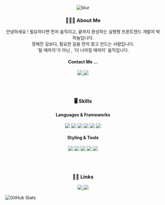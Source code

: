
<div align="center">

![blur](https://capsule-render.vercel.app/api?type=blur&color=0:B9E0FD,100:3B5998&height=400&text=neuliii%20Github&fontSize=40&fontColor=ffffff)

### 👩🏻‍💻 About Me
안녕하세요 ! 필요하다면 먼저 움직이고, 끝까지 완성하는 실행형 프론트엔드 개발자 박하늘입니다. <br/>
정해진 길보다, 필요한 길을 먼저 찾고 만드는 사람입니다.<br/>
'될 때까지'가 아닌 , '더 나아질 때까지' 움직입니다.

#### Contact Me ...
<p>
  <a href="mailto:phn01113@gmail.com">
    <img src="https://img.shields.io/badge/Gmail-D14836?style=for-the-badge&logo=gmail&logoColor=white" />
  </a>
  <a href="https://www.linkedin.com/in/neuliii">
    <img src="https://img.shields.io/badge/LinkedIn-0A66C2?style=for-the-badge&logo=linkedin&logoColor=white" />
  </a>
</p>

<br/>



<br/>

### 🖥️ Skills

#### Languages & Frameworks
<p>
  <img src="https://img.shields.io/badge/JavaScript-F7DF1E?style=for-the-badge&logo=javascript&logoColor=black" />
  <img src="https://img.shields.io/badge/TypeScript-3178C6?style=for-the-badge&logo=typescript&logoColor=white" />
  <img src="https://img.shields.io/badge/React-61DAFB?style=for-the-badge&logo=react&logoColor=black" />
  <img src="https://img.shields.io/badge/Next.js-000000?style=for-the-badge&logo=next.js&logoColor=white" />
  <img src="https://img.shields.io/badge/React%20Native-61DAFB?style=for-the-badge&logo=react&logoColor=black" />
  <img src="https://img.shields.io/badge/iOS-000000?style=for-the-badge&logo=apple&logoColor=white" />
</p>

#### Styling & Tools
<p>
  <img src="https://img.shields.io/badge/TailwindCSS-06B6D4?style=for-the-badge&logo=tailwindcss&logoColor=white" />
  <img src="https://img.shields.io/badge/SCSS-CC6699?style=for-the-badge&logo=sass&logoColor=white" />
  <img src="https://img.shields.io/badge/Styled--components-DB7093?style=for-the-badge&logo=styled-components&logoColor=white" />
  <img src="https://img.shields.io/badge/Git-F05032?style=for-the-badge&logo=git&logoColor=white" />
  <img src="https://img.shields.io/badge/Figma-F24E1E?style=for-the-badge&logo=figma&logoColor=white" />
</p>

<br/>



<br/>

### ⛓️‍💥 Links
<p>
  <a href="https://velog.io/@neulli/posts">
    <img src="https://img.shields.io/badge/Velog-20C997?style=for-the-badge&logo=velog&logoColor=white" />
  </a>
  <a href="https://www.notion.so/Frontend-engineer_-229fb2c65f29800ca213d0df6075b694">
    <img src="https://img.shields.io/badge/Notion-000000?style=for-the-badge&logo=notion&logoColor=white" />
  </a>
</p>

</div>

![GitHub Stats](https://github-readme-stats.vercel.app/api?username=neuliii&show_icons=true&theme=tokyonight)
